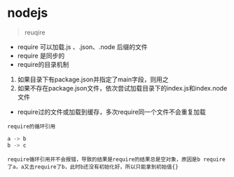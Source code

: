 # nodejs

> reuqire

* require 可以加载.js 、.json、.node 后缀的文件
* require 是同步的
* require的目录机制

1. 如果目录下有package.json并指定了main字段，则用之
2. 如果不存在package.json文件，依次尝试加载目录下的index.js和index.node 文件

* require过的文件或加载到缓存，多次require同一个文件不会重复加载

`require的循环引用`

```javascript
a -> b
b -> c
```

`require循环引用并不会报错，导致的结果是require的结果总是空对象，原因是b require了a，a又去require了b，此时b还没有初始化好，所以只能拿到初始值{}`

​	  







